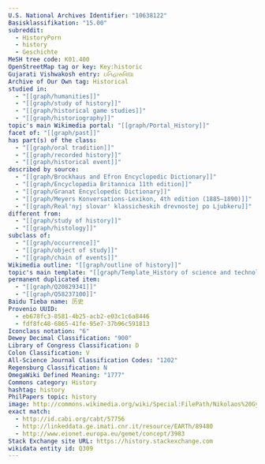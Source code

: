 ```yaml
---
U.S. National Archives Identifier: "10638122"
Basisklassifikation: "15.00"
subreddit:
  - HistoryPorn
  - history
  - Geschichte
MeSH tree code: K01.400
OpenStreetMap tag or key: Key:historic
Gujarati Vishwakosh entry: ઇતિહાસવિદ્યા
Archive of Our Own tag: Historical
studied in:
  - "[[graph/humanities]]"
  - "[[graph/study of history]]"
  - "[[graph/historical game studies]]"
  - "[[graph/historiography]]"
topic's main Wikimedia portal: "[[graph/Portal_History]]"
facet of: "[[graph/past]]"
has part(s) of the class:
  - "[[graph/oral tradition]]"
  - "[[graph/recorded history]]"
  - "[[graph/historical event]]"
described by source:
  - "[[graph/Brockhaus and Efron Encyclopedic Dictionary]]"
  - "[[graph/Encyclopædia Britannica 11th edition]]"
  - "[[graph/Granat Encyclopedic Dictionary]]"
  - "[[graph/Meyers Konversations-Lexikon, 4th edition (1885–1890)]]"
  - "[[graph/Real'nyj slovar' klassicheskih drevnostej po Ljubkeru]]"
different from:
  - "[[graph/study of history]]"
  - "[[graph/histology]]"
subclass of:
  - "[[graph/occurrence]]"
  - "[[graph/object of study]]"
  - "[[graph/chain of events]]"
Wikimedia outline: "[[graph/outline of history]]"
topic's main template: "[[graph/Template_History of science and technology in the United States]]"
permanent duplicated item:
  - "[[graph/Q20829341]]"
  - "[[graph/Q58237100]]"
Baidu Tieba name: 历史
Provenio UUID:
  - eb678fc3-8581-4b25-acb2-e03c1c6a8446
  - fdf8fc48-6865-41fe-95e7-37b96c591813
Iconclass notation: "6"
Dewey Decimal Classification: "900"
Library of Congress Classification: D
Colon Classification: V
All-Science Journal Classification Codes: "1202"
Regensburg Classification: N
OmegaWiki Defined Meaning: "1777"
Commons category: History
hashtag: history
PhilPapers topic: history
image: http://commons.wikimedia.org/wiki/Special:FilePath/Nikolaos%20Gyzis%20-%20Historia.jpg
exact match:
  - http://id.cabi.org/cabt/57756
  - http://linkeddata.ge.imati.cnr.it/resource/EARTh/89480
  - http://www.eionet.europa.eu/gemet/concept/3983
Stack Exchange site URL: https://history.stackexchange.com
wikidata entity id: Q309
---
```

